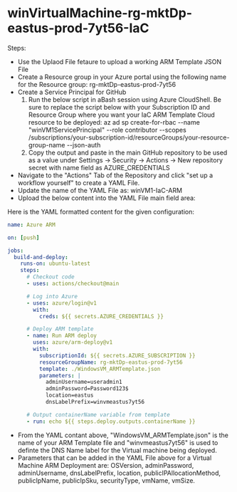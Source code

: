 # winVirtualMachine-rg-mktDp-eastus-prod-7yt56-IaC


Steps:

- Use the Uplaod File fetaure to upload a working ARM Template JSON File
- Create a Resource group in your Azure portal using the following name for the Resource group: rg-mktDp-eastus-prod-7yt56
- Create a Service Principal for GitHub
	1.	Run the below script in aBash session using Azure CloudShell. Be sure to replace the script below with your Subscription ID and Resource Group where you want your IaC ARM Template Cloud resource to be deployed:
       az ad sp create-for-rbac --name "winVM1ServicePrincipal" --role contributor --scopes /subscriptions/your-subscription-id/resourceGroups/your-resource-group-name --json-auth
	2.	Copy the output and paste in the main GitHub repository to be used as a value under Settings -> Security -> Actions -> New repository secret with name field as AZURE_CREDENTIALS
- Navigate to the "Actions" Tab of the Repository and click "set up a workflow yourself" to create a YAML File.
- Update the name of the YAML File as: winVM1-IaC-ARM
- Upload the below content into the YAML File main field area:

Here is the YAML formatted content for the given configuration:

```yaml
name: Azure ARM

on: [push]

jobs:
  build-and-deploy:
    runs-on: ubuntu-latest
    steps:
      # Checkout code
      - uses: actions/checkout@main

      # Log into Azure
      - uses: azure/login@v1
        with:
          creds: ${{ secrets.AZURE_CREDENTIALS }}

      # Deploy ARM template
      - name: Run ARM deploy
        uses: azure/arm-deploy@v1
        with:
          subscriptionId: ${{ secrets.AZURE_SUBSCRIPTION }}
          resourceGroupName: rg-mktDp-eastus-prod-7yt56
          template: ./WindowsVM_ARMTemplate.json
          parameters: |
            adminUsername=useradmin1
            adminPassword=Password123$
            location=eastus
            dnsLabelPrefix=winvmeastus7yt56

      # Output containerName variable from template
      - run: echo ${{ steps.deploy.outputs.containerName }}
```

- From the YAML contant above, "WindowsVM_ARMTemplate.json" is the name of your ARM Template file and "winvmeastus7yt56" is used to definte the DNS Name label for the Virtual machine being deployed.
- Parameters that can be added in the YAML File above for a Virtual Machine ARM Deployment are: OSVersion, adminPassword, adminUsername, dnsLabelPrefix, location, publicIPAllocationMethod, publicIpName, publicIpSku, securityType, vmName, vmSize.



